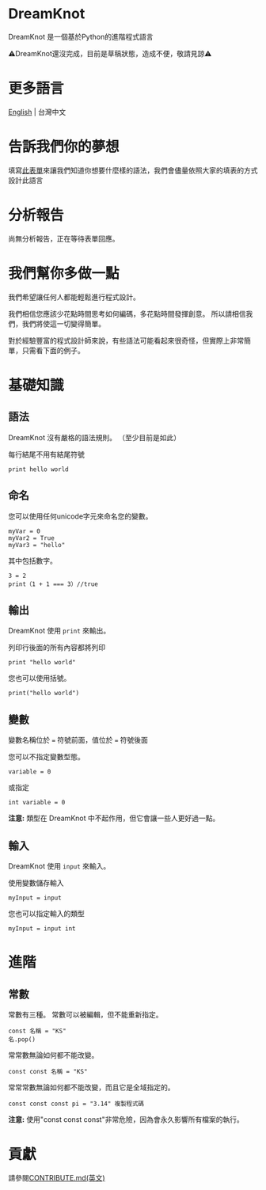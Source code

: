 # DreamKnot
DreamKnot 是一個基於Python的進階程式語言

⚠️DreamKnot還沒完成，目前是草稿狀態，造成不便，敬請見諒⚠️

# 更多語言
[English](../README.md) | 台灣中文 

# 告訴我們你的夢想
填寫[此表單](https://forms.gle/XWxE8HftuyitmGeA7)來讓我們知道你想要什麼樣的語法，我們會儘量依照大家的填表的方式設計此語言

# 分析報告
尚無分析報告，正在等待表單回應。

# 我們幫你多做一點
我們希望讓任何人都能輕鬆進行程式設計。

我們相信您應該少花點時間思考如何編碼，多花點時間發揮創意。
所以請相信我們，我們將使這一切變得簡單。

對於經驗豐富的程式設計師來說，有些語法可能看起來很奇怪，但實際上非常簡單，只需看下面的例子。

# 基礎知識
## 語法
DreamKnot 沒有嚴格的語法規則。 （至少目前是如此）

每行結尾不用有結尾符號
```dk
print hello world
```

## 命名
您可以使用任何unicode字元來命名您的變數。
```dk
myVar = 0
myVar2 = True
myVar3 = "hello"
```
其中包括數字。
```dk
3 = 2
print（1 + 1 === 3）//true
```

## 輸出
DreamKnot 使用 `print` 來輸出。

列印行後面的所有內容都將列印
```dk
print "hello world"
```
您也可以使用括號。
```dk
print("hello world")
```

## 變數
變數名稱位於 `=` 符號前面，值位於 `=` 符號後面

您可以不指定變數型態。
```dk
variable = 0
```
或指定
```dk
int variable = 0
```
**注意:** 類型在 DreamKnot 中不起作用，但它會讓一些人更好過一點。

## 輸入
DreamKnot 使用 `input` 來輸入。

使用變數儲存輸入
```dk
myInput = input
```

您也可以指定輸入的類型
```dk
myInput = input int
```

# 進階
## 常數
常數有三種。
常數可以被編輯，但不能重新指定。
```dk
const 名稱 = "KS"
名.pop()
```

常常數無論如何都不能改變。
```dk
const const 名稱 = "KS"
```

常常常數無論如何都不能改變，而且它是全域指定的。
```dk
const const const pi = "3.14" 複製程式碼
```
**注意:** 使用"const const const"非常危險，因為會永久影響所有檔案的執行。

# 貢獻
請參閱[CONTRIBUTE.md(英文)](/CONTRIBUTE.md)